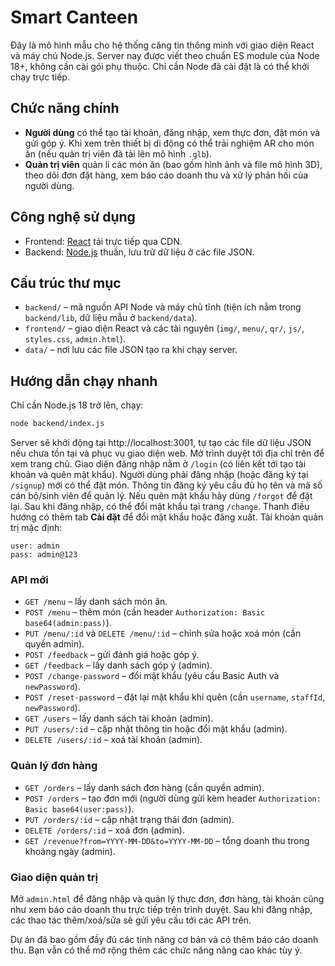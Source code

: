 # Smart Canteen

Đây là mô hình mẫu cho hệ thống căng tin thông minh với giao diện React và máy chủ Node.js.
Server nay được viết theo chuẩn ES module của Node 18+, không cần cài gói phụ thuộc.
Chỉ cần Node đã cài đặt là có thể khởi chạy trực tiếp.

## Chức năng chính
- **Người dùng** có thể tạo tài khoản, đăng nhập, xem thực đơn, đặt món và gửi góp ý. Khi xem trên thiết bị di động có thể trải nghiệm AR cho món ăn (nếu quản trị viên đã tải lên mô hình `.glb`).
- **Quản trị viên** quản lí các món ăn (bao gồm hình ảnh và file mô hình 3D), theo dõi đơn đặt hàng, xem báo cáo doanh thu và xử lý phản hồi của người dùng.

## Công nghệ sử dụng
- Frontend: [React](https://react.dev/) tải trực tiếp qua CDN.
- Backend: [Node.js](https://nodejs.org/) thuần, lưu trữ dữ liệu ở các file JSON.

## Cấu trúc thư mục
- `backend/` – mã nguồn API Node và máy chủ tĩnh (tiện ích nằm trong `backend/lib`, dữ liệu mẫu ở `backend/data`).
- `frontend/` – giao diện React và các tài nguyên (`img/`, `menu/`, `qr/`, `js/`, `styles.css`, `admin.html`).
- `data/` – nơi lưu các file JSON tạo ra khi chạy server.

## Hướng dẫn chạy nhanh
Chỉ cần Node.js 18 trở lên, chạy:
```bash
node backend/index.js
```
Server sẽ khởi động tại http://localhost:3001, tự tạo các file dữ liệu JSON nếu chưa tồn tại và phục vụ giao diện web.
Mở trình duyệt tới địa chỉ trên để xem trang chủ.
Giao diện đăng nhập nằm ở `/login` (có liên kết tới tạo tài khoản và quên mật khẩu).
Người dùng phải đăng nhập (hoặc đăng ký tại `/signup`) mới có thể đặt món.
Thông tin đăng ký yêu cầu đủ họ tên và mã số cán bộ/sinh viên để quản lý.
Nếu quên mật khẩu hãy dùng `/forgot` để đặt lại.
Sau khi đăng nhập, có thể đổi mật khẩu tại trang `/change`.
Thanh điều hướng có thêm tab **Cài đặt** để đổi mật khẩu hoặc đăng xuất.
Tài khoản quản trị mặc định:
```
user: admin
pass: admin@123
```

### API mới

- `GET /menu` – lấy danh sách món ăn.
- `POST /menu` – thêm món (cần header `Authorization: Basic base64(admin:pass)`).
- `PUT /menu/:id` và `DELETE /menu/:id` – chỉnh sửa hoặc xoá món (cần quyền admin).
- `POST /feedback` – gửi đánh giá hoặc góp ý.
- `GET /feedback` – lấy danh sách góp ý (admin).
- `POST /change-password` – đổi mật khẩu (yêu cầu Basic Auth và `newPassword`).
- `POST /reset-password` – đặt lại mật khẩu khi quên (cần `username`, `staffId`, `newPassword`).
- `GET /users` – lấy danh sách tài khoản (admin).
- `PUT /users/:id` – cập nhật thông tin hoặc đổi mật khẩu (admin).
- `DELETE /users/:id` – xoá tài khoản (admin).

### Quản lý đơn hàng
- `GET /orders` – lấy danh sách đơn hàng (cần quyền admin).
- `POST /orders` – tạo đơn mới (người dùng gửi kèm header `Authorization: Basic base64(user:pass)`).
- `PUT /orders/:id` – cập nhật trạng thái đơn (admin).
- `DELETE /orders/:id` – xoá đơn (admin).
- `GET /revenue?from=YYYY-MM-DD&to=YYYY-MM-DD` – tổng doanh thu trong khoảng ngày (admin).

### Giao diện quản trị
Mở `admin.html` để đăng nhập và quản lý thực đơn, đơn hàng, tài khoản cũng như xem báo cáo doanh thu trực tiếp trên trình duyệt. Sau khi đăng nhập, các thao tác thêm/xoá/sửa sẽ gửi yêu cầu tới các API trên.

Dự án đã bao gồm đầy đủ các tính năng cơ bản và có thêm báo cáo doanh thu. Bạn vẫn có thể mở rộng thêm các chức năng nâng cao khác tùy ý.

